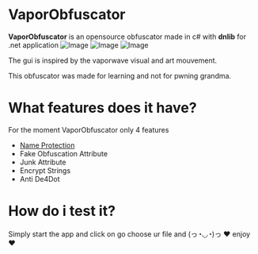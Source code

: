 # VaporObfuscator
**VaporObfuscator** is an opensource obfuscator made in c# with **dnlib** for .net application
![Image](https://image.noelshack.com/fichiers/2020/18/1/1587968932-before.png)
![Image](https://image.noelshack.com/fichiers/2020/18/1/1587968932-after.png)
![Image](https://image.noelshack.com/fichiers/2020/18/1/1587969143-gui.png)

The gui is inspired by the vaporwave visual and art mouvement.

This obfuscator was made for learning and not for pwning grandma.

# What features does it have?

For the moment VaporObfuscator only 4 features

* [Name Protection](https://github.com/yck1509/ConfuserEx/wiki/Name-Protection)
* Fake Obfuscation Attribute
* Junk Attribute
* Encrypt Strings
* Anti De4Dot

# How do i test it?
Simply start the app and click on go choose ur file and (っ◔◡◔)っ ♥ enjoy ♥
